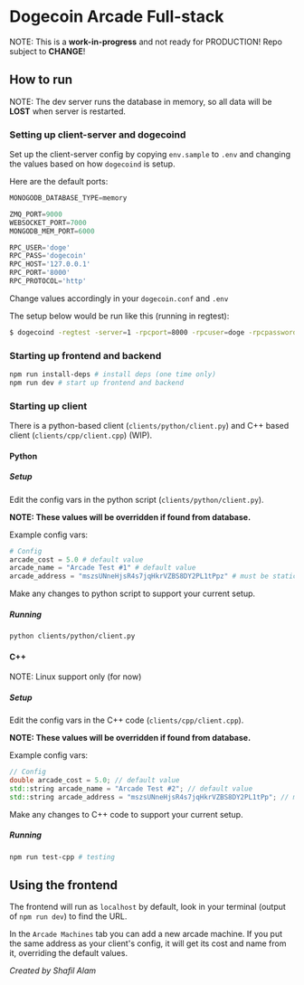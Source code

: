 # Dogecoin Arcade Full-stack

NOTE: This is a **work-in-progress** and not ready for PRODUCTION!
Repo subject to **CHANGE**!

## How to run

NOTE: The dev server runs the database in memory, so all data will be **LOST** when server is restarted.

### Setting up client-server and dogecoind

Set up the client-server config by copying `env.sample` to `.env` and changing the values based on how `dogecoind` is setup.

Here are the default ports:
```js
MONOGODB_DATABASE_TYPE=memory

ZMQ_PORT=9000
WEBSOCKET_PORT=7000
MONGODB_MEM_PORT=6000

RPC_USER='doge'
RPC_PASS='dogecoin'
RPC_HOST='127.0.0.1'
RPC_PORT='8000'
RPC_PROTOCOL='http'
```

Change values accordingly in your `dogecoin.conf` and `.env`

The setup below would be run like this (running in regtest):
```bash
$ dogecoind -regtest -server=1 -rpcport=8000 -rpcuser=doge -rpcpassword=dogecoin -zmqpubhashtx=tcp://127.0.0.1:9000
```

### Starting up frontend and backend

```bash
npm run install-deps # install deps (one time only)
npm run dev # start up frontend and backend
```

### Starting up client

There is a python-based client (`clients/python/client.py`) and C++ based client (`clients/cpp/client.cpp`) (WIP).

#### Python

##### Setup

Edit the config vars in the python script (`clients/python/client.py`).

**NOTE: These values will be overridden if found from database.**

Example config vars:

```python
# Config
arcade_cost = 5.0 # default value
arcade_name = "Arcade Test #1" # default value
arcade_address = "mszsUNneHjsR4s7jqHkrVZBS8DY2PL1tPpz" # must be static
```

Make any changes to python script to support your current setup.

##### Running

```bash
python clients/python/client.py
```

#### C++

NOTE: Linux support only (for now)
##### Setup

Edit the config vars in the C++ code (`clients/cpp/client.cpp`).

**NOTE: These values will be overridden if found from database.**

Example config vars:

```cpp
// Config
double arcade_cost = 5.0; // default value
std::string arcade_name = "Arcade Test #2"; // default value
std::string arcade_address = "mszsUNneHjsR4s7jqHkrVZBS8DY2PL1tPp"; // must be static
```

Make any changes to C++ code to support your current setup.

##### Running

```bash
npm run test-cpp # testing

```

## Using the frontend

The frontend will run as `localhost` by default, look in your terminal (output of `npm run dev`) to find the URL.

In the `Arcade Machines` tab you can add a new arcade machine. If you put the same address as your client's config, it will get its cost and name from it, overriding the default values.

*Created by Shafil Alam*
